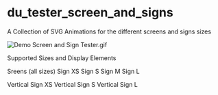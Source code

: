 # du_tester_screen_and_signs
A Collection of SVG Animations for the different screens and signs sizes


![Demo Screen and Sign Tester.gif](Demo%20Screen%20and%20Sign%20Tester.gif)


Supported Sizes and Display Elements

  Sreens (all sizes)
  Sign XS
  Sign S
  Sign M
  Sign L

  Vertical Sign XS
  Vertical Sign S
  Vertical Sign L
